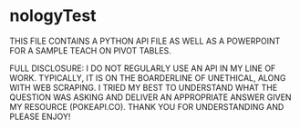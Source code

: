 # nologyTest

THIS FILE CONTAINS A PYTHON API FILE AS WELL AS A POWERPOINT FOR A SAMPLE TEACH ON PIVOT TABLES.

FULL DISCLOSURE: I DO NOT REGULARLY USE AN API IN MY LINE OF WORK. TYPICALLY, IT IS ON THE BOARDERLINE OF UNETHICAL, ALONG WITH WEB SCRAPING. I TRIED MY BEST TO UNDERSTAND WHAT THE QUESTION WAS ASKING AND DELIVER AN APPROPRIATE ANSWER GIVEN MY RESOURCE (POKEAPI.CO). THANK YOU FOR UNDERSTANDING AND PLEASE ENJOY!

